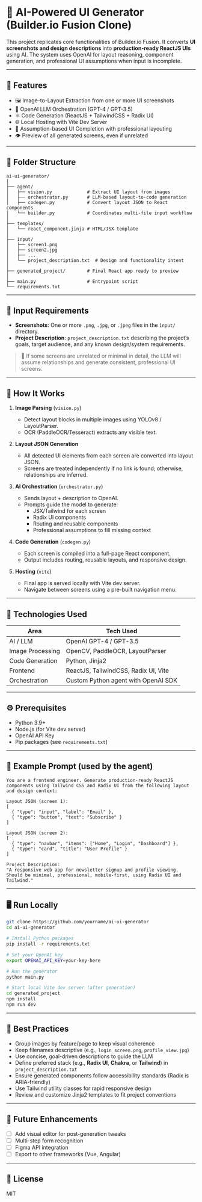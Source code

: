 
# 🧠 AI-Powered UI Generator (Builder.io Fusion Clone)

This project replicates core functionalities of Builder.io Fusion. It converts **UI screenshots and design descriptions** into **production-ready ReactJS UIs** using AI. The system uses OpenAI for layout reasoning, component generation, and professional UI assumptions when input is incomplete.

---

## 🚀 Features

- 🖼️ Image-to-Layout Extraction from one or more UI screenshots
- 🧠 OpenAI LLM Orchestration (GPT-4 / GPT-3.5)
- ⚛️ Code Generation (ReactJS + TailwindCSS + Radix UI)
- 🌐 Local Hosting with Vite Dev Server
- 🔀 Assumption-based UI Completion with professional layouting
- 👁️ Preview of all generated screens, even if unrelated

---

## 📁 Folder Structure

```
ai-ui-generator/
│
├── agent/
│   ├── vision.py             # Extract UI layout from images
│   ├── orchestrator.py       # LLM-based layout-to-code generation
│   ├── codegen.py            # Convert layout JSON to React components
│   └── builder.py            # Coordinates multi-file input workflow
│
├── templates/
│   └── react_component.jinja # HTML/JSX template
│
├── input/
│   ├── screen1.png
│   ├── screen2.jpg
│   ├── ...
│   └── project_description.txt  # Design and functionality intent
│
├── generated_project/        # Final React app ready to preview
│
├── main.py                   # Entrypoint script
└── requirements.txt
```

---

## 📸 Input Requirements

- **Screenshots**: One or more `.png`, `.jpg`, or `.jpeg` files in the `input/` directory.
- **Project Description**: `project_description.txt` describing the project’s goals, target audience, and any known design/system requirements.

> 📌 If some screens are unrelated or minimal in detail, the LLM will assume relationships and generate consistent, professional UI screens.

---

## 🤖 How It Works

1. **Image Parsing** (`vision.py`)
   - Detect layout blocks in multiple images using YOLOv8 / LayoutParser.
   - OCR (PaddleOCR/Tesseract) extracts any visible text.

2. **Layout JSON Generation**
   - All detected UI elements from each screen are converted into layout JSON.
   - Screens are treated independently if no link is found; otherwise, relationships are inferred.

3. **AI Orchestration** (`orchestrator.py`)
   - Sends layout + description to OpenAI.
   - Prompts guide the model to generate:
     - JSX/Tailwind for each screen
     - Radix UI components
     - Routing and reusable components
     - Professional assumptions to fill missing context

4. **Code Generation** (`codegen.py`)
   - Each screen is compiled into a full-page React component.
   - Output includes routing, reusable layouts, and responsive design.

5. **Hosting** (`vite`)
   - Final app is served locally with Vite dev server.
   - Navigate between screens using a pre-built navigation menu.

---

## 🧰 Technologies Used

| Area              | Tech Used                                  |
|-------------------|---------------------------------------------|
| AI / LLM          | OpenAI GPT-4 / GPT-3.5                      |
| Image Processing  | OpenCV, PaddleOCR, LayoutParser             |
| Code Generation   | Python, Jinja2                              |
| Frontend          | ReactJS, TailwindCSS, Radix UI, Vite        |
| Orchestration     | Custom Python agent with OpenAI SDK         |

---

## ⚙️ Prerequisites

- Python 3.9+
- Node.js (for Vite dev server)
- OpenAI API Key
- Pip packages (see `requirements.txt`)

---

## 🧪 Example Prompt (used by the agent)

```plaintext
You are a frontend engineer. Generate production-ready ReactJS components using Tailwind CSS and Radix UI from the following layout and design context:

Layout JSON (screen 1):
[
  { "type": "input", "label": "Email" },
  { "type": "button", "text": "Subscribe" }
]

Layout JSON (screen 2):
[
  { "type": "navbar", "items": ["Home", "Login", "Dashboard"] },
  { "type": "card", "title": "User Profile" }
]

Project Description:
"A responsive web app for newsletter signup and profile viewing. Should be minimal, professional, mobile-first, using Radix UI and Tailwind."
```

---

## 🖥️ Run Locally

```bash
git clone https://github.com/yourname/ai-ui-generator
cd ai-ui-generator

# Install Python packages
pip install -r requirements.txt

# Set your OpenAI key
export OPENAI_API_KEY=your-key-here

# Run the generator
python main.py

# Start local Vite dev server (after generation)
cd generated_project
npm install
npm run dev
```

---

## 🧩 Best Practices

- Group images by feature/page to keep visual coherence
- Keep filenames descriptive (e.g., `login_screen.png`, `profile_view.jpg`)
- Use concise, goal-driven descriptions to guide the LLM
- Define preferred stack (e.g., **Radix UI**, **Chakra**, or **Tailwind**) in `project_description.txt`
- Ensure generated components follow accessibility standards (Radix is ARIA-friendly)
- Use Tailwind utility classes for rapid responsive design
- Review and customize Jinja2 templates to fit project conventions

---

## 📌 Future Enhancements

- [ ] Add visual editor for post-generation tweaks
- [ ] Multi-step form recognition
- [ ] Figma API integration
- [ ] Export to other frameworks (Vue, Angular)

---

## 📄 License

MIT
